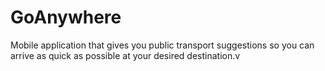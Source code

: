 # GoAnywhere
Mobile application that gives you public transport suggestions so you can arrive as quick as possible at your desired destination.v
